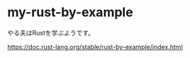 # my-rust-by-example

やる夫はRustを学ぶようです。

https://doc.rust-lang.org/stable/rust-by-example/index.html
